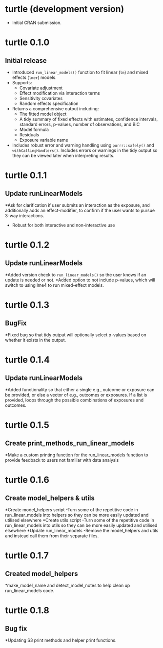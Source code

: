 # turtle (development version)

* Initial CRAN submission.

# turtle 0.1.0

## Initial release

* Introduced `run_linear_models()` function to fit linear (`lm`) and mixed effects (`lmer`) models.
* Supports:
  - Covariate adjustment
  - Effect modification via interaction terms
  - Sensitivity covariates
  - Random effects specification
* Returns a comprehensive output including:
  - The fitted model object
  - A tidy summary of fixed effects with estimates, confidence intervals, standard errors, p-values, number of observations, and BIC
  - Model formula
  - Residuals
  - Exposure variable name
* Includes robust error and warning handling using `purrr::safely()` and `withCallingHandlers()`. Includes errors or warnings in the tidy output so they can be viewed later when interpreting results.

# turtle 0.1.1

## Update runLinearModels

*Ask for clarification if user submits an interaction as the exposure, and additionally adds an effect-modifier, to confirm if the user wants to pursue 3-way interactions.
  - Robust for both interactive and non-interactive use

# turtle 0.1.2

## Update runLinearModels

*Added version check to `run_linear_models()` so the user knows if an update is needed or not.
*Added option to not include p-values, which will switch to using lme4 to run mixed-effect models.

# turtle 0.1.3

## BugFix

*Fixed bug so that tidy output will optionally select p-values based on whether it exists in the output.

# turtle 0.1.4

## Update runLinearModels

*Added functionality so that either a single e.g., outcome or exposure can be provided, or else a vector of e.g., outcomes or exposures. If a list is provided, loops through the possible combinations of exposures and outcomes.

# turtle 0.1.5

## Create print_methods_run_linear_models

*Make a custom printing function for the run_linear_models function to provide feedback to users not familiar with data analysis

# turtle 0.1.6

## Create model_helpers & utils

*Create model_helpers script
  -Turn some of the repetitive code in run_linear_models into helpers so they can be more easily updated and utilised elsewhere
*Create utils script
  -Turn some of the repetitive code in run_linear_models into utils so they can be more easily updated and utilised elsewhere
*Update run_linear_models
  -Remove the model_helpers and utils and instead call them from their separate files.
  
# turtle 0.1.7

## Created model_helpers

*make_model_name and detect_model_notes to help clean up run_linear_models code.

# turtle 0.1.8

## Bug fix

*Updating S3 print methods and helper print functions.
